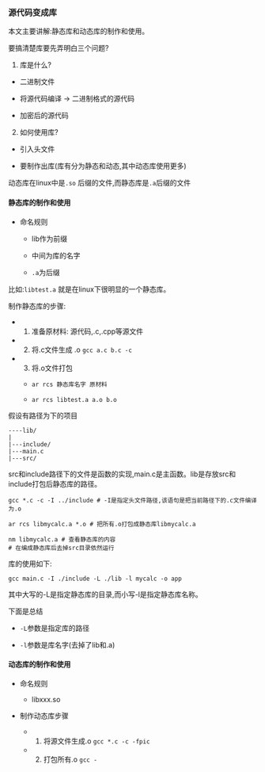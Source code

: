 ### 源代码变成库

本文主要讲解:静态库和动态库的制作和使用。

要搞清楚库要先弄明白三个问题?

1. 库是什么?

- 二进制文件

- 将源代码编译 -> 二进制格式的源代码

- 加密后的源代码

2. 如何使用库?

- 引入头文件

- 要制作出库(库有分为静态和动态,其中动态库使用更多)

动态库在linux中是`.so` 后缀的文件,而静态库是`.a`后缀的文件

#### 静态库的制作和使用

- 命名规则
	- lib作为前缀
	
	- 中间为库的名字
	
	- `.a`为后缀

比如:`libtest.a` 就是在linux下很明显的一个静态库。

制作静态库的步骤:

- 1. 准备原材料: 源代码,.c,.cpp等源文件

- 2. 将.c文件生成 .o `gcc a.c b.c -c`

- 3. 将.o文件打包

	- `ar rcs 静态库名字 原材料`

	- `ar rcs libtest.a a.o b.o`

假设有路径为下的项目
```
----lib/
|
|---include/
|---main.c
|---src/
```

src和include路径下的文件是函数的实现,main.c是主函数。lib是存放src和include打包后静态库的路径。

```Shell
gcc *.c -c -I ../include # -I是指定头文件路径,该语句是把当前路径下的.c文件编译为.o

ar rcs libmycalc.a *.o # 把所有.o打包成静态库libmycalc.a

nm libmycalc.a # 查看静态库的内容
# 在编成静态库后去掉src目录依然运行
```

库的使用如下:

```Shell
gcc main.c -I ./include -L ./lib -l mycalc -o app
```

其中大写的-L是指定静态库的目录,而小写-l是指定静态库名称。

下面是总结

- `-L`参数是指定库的路径

- `-l`参数是库名字(去掉了lib和.a)

#### 动态库的制作和使用

- 命名规则
	- libxxx.so

- 制作动态库步骤

	- 1. 将源文件生成.o `gcc *.c -c -fpic` 
	- 2. 打包所有.o `gcc -`